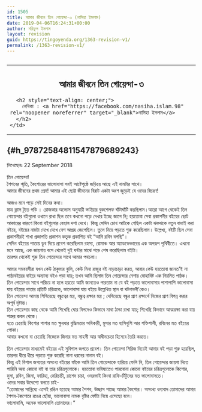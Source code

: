 ```yaml
---
id: 1505
title: আমার জীবনে তিন গোয়েন্দা-৩ (নাসিহা ইসলাম)
date: 2019-04-06T16:24:31+00:00
author: শরিফুল ইসলাম
layout: revision
guid: https://tingoyenda.org/1363-revision-v1/
permalink: /1363-revision-v1/
---
```

## 

<table class="wp-block-table">
  <tr>
    <td>
      <h2 style="text-align: center;">
        <strong>আমার জীবনে তিন গোয়েন্দা-৩</strong>
      </h2>
      
      <h2 style="text-align: center;">
        লেখিকা : <a href="https://facebook.com/nasiha.islam.98" rel="noopener noreferrer" target="_blank">নাসিহা ইসলাম</a>
      </h2>
    </td>
  </tr>
</table>

## [](facebook.com/nasiha.islam.98) {#h_97872584811547879689243}

লিখেছেনঃ <span>22 September 2018 </span>

তিন গোয়েন্দা!  
শৈশবের স্মৃতি, কৈশোরের ভালোবাসা সবই আষ্টেপৃষ্ঠে জড়িয়ে আছে এই নামটার সাথে।  
আমার জীবনের প্রথম প্রেম! আমার এই ছোট্ট জীবনের বিরাট একটা অংশ জুড়েই যে ওদের বিচরণ!

আজও মনে পড়ে সেই দিনের কথা।  
মাত্র ক্লাস টুতে পড়ি । রোজকার অভ্যেস অনুযায়ী ভাইয়ার বুকশেলফ ঘাঁটাঘাঁটি করছিলাম।আরো আগে থেকেই তিন গোয়েন্দার বইগুলো ওখানে রাখা ছিল তবে কখনো পড়ে দেখার ইচ্ছে জাগে নি; হয়তোবা সেবা প্রকাশনীর বইয়ের ছোট আকারের কারণে কিংবা বইগুলোর বেহাল দশা দেখে। কিন্তু সেদিন চোখ আটকে গেছিল একটা ঝকঝকে নতুন বাধাই করা বইয়ে, বইয়ের নামটা দেখে দেখে বেশ আগ্রহ জেগেছিল। তুলে নিয়ে পড়তে শুরু করেছিলাম। উল্লেখ্য, বইটি ছিল সেবা প্রকাশনীরই শাখা প্রজাপতি প্রকাশন কতৃক প্রকাশিত বই “আমি রবিন বলছি&#8221;।  
সেদিন বইয়ের পাতায় ডুব দিয়ে প্রবেশ করেছিলাম রহস্য, রোমাঞ্চ আর অ্যাডভেঞ্চারের এক অপরূপ পৃথিবীতে। এখনো মনে আছে, এক জায়গায় বসে থেকেই দুই ঘন্টার মাঝে পড়ে শেষ করেছিলাম বইটা।  
তারপর থেকেই শুরু তিন গোয়েন্দার সাথে আমার পথচলা।

আমার সমবয়সীরা যখন কেউ ঠাকুমার ঝুলি, কেউ মিনা রাজুর বই নাড়াচাড়া করত, আবার কেউ হয়তোবা জানত&#8217;ই না পাঠ্যবইয়ের বাইরে অন্যান্য বইও পড়া যায়; তখন আমি ছিলাম তিন গোয়েন্দার নেশায় মোহাবিষ্ট এক নিয়মিত পাঠক।  
তিন গোয়েন্দার সাথে পরিচয় না হলে হয়তো আমি জানতেও পারতাম না যে বই পড়তে ভালোবাসার পাশাপাশি ভালোবাসা যায় বইয়ের পাতার প্রতিটি চরিত্রকে, ভালোবাসা যায় বইয়ে উল্লেখিত স্থান বা ঘটনাবলী&#8217;কেও।  
তিন গোয়েন্দা আমায় শিখিয়েছে বন্ধুত্বের মন্ত্র, বন্ধুত্ব রক্ষার মন্ত্র ; দেখিয়েছে বন্ধুর প্রাণ রক্ষার্থে নিজের প্রাণ বিপন্ন করার অপূর্ব দৃষ্টান্ত।  
তিন গোয়েন্দার কাছ থেকে আমি শিখেছি ঘোর বিপদেও কিভাবে মাথা ঠান্ডা রাখা যায়; শিখেছি কিভাবে আত্মরক্ষা করা যায় শত্রুর কবল থেকে।  
হতে চেয়েছি কিশোর পাশার মত ক্ষুরধার বুদ্ধিমত্তার অধিকারী, মুসার মত হাসিখুশি আর শক্তিশালী, রবিনের মত বইয়ের পোকা।  
আবার কখনো বা চেয়েছি নিজেকে জিনার মত সাহসী আর স্বাধীনচেতা হিসেবে তৈরি করতে।

তিন গোয়েন্দার মাধ্যমেই বইয়ের এই সুবিশাল জগতে প্রবেশ। তিন গোয়েন্দা সিরিজ দিয়েই আমার বই পড়া শুরু হয়েছিল, তারপর ধীরে ধীরে পড়তে শুরু করেছি নানা ধরনের নানান বই।  
কিন্তু এই বিশাল জগতের অসংখ্য বইয়ের ফাঁকে আমি তিন গোয়েন্দাকে হারিয়ে ফেলি নি, তিন গোয়েন্দার জায়গা দিতে পারিনি অন্য কোনো বই বা তার চরিত্রগুলোকে। হয়তোবা ভবিষ্যতেও পারবোনা কোনো বইয়ের চরিত্রগুলোকে কিশোর, মুসা, রবিন, জিনা, ফারিহা, মেরিচাচী, রাশেদ চাচা, ওমরভাই কিংবা রাফি-টিটুদের মত ভালোবাসতে।  
ওদের সবার উদ্দেশ্যে বলতে চাই-  
“তোমাদের সান্নিধ্যে এসেই রঙিন হয়েছে আমার শৈশব, উচ্ছাস পাচ্ছে আমার কৈশোর। অসংখ্য ধন্যবাদ তোমাদের আমার শৈশব-কৈশোরে রঙের ছোঁয়া, ভালোবাসা নামক বৃষ্টির ফোঁটা নিয়ে এসেছো বলে।  
ভালোবাসি, অনেক ভালোবাসি তোমাদের।&#8221;